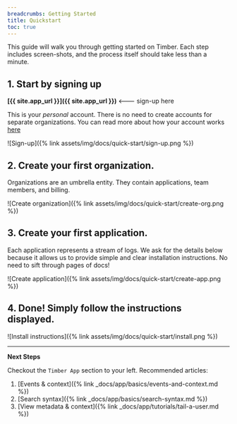 ```yaml
---
breadcrumbs: Getting Started
title: Quickstart
toc: true
---
```


This guide will walk you through getting started on Timber. Each step includes screen-shots, and
the process itself should take less than a minute.

## 1. Start by signing up

   **[{{ site.app_url }}]({{ site.app_url }})**  <--- sign-up here

   This is your _personal_ account. There is no need to create accounts for
   separate organizations. You can read more about how your account works [here]()

   ![Sign-up]({% link assets/img/docs/quick-start/sign-up.png %})


## 2. Create your first organization.

   Organizations are an umbrella entity. They contain applications, team members, and billing.

   ![Create organization]({% link assets/img/docs/quick-start/create-org.png %})


## 3. Create your first application.

   Each application represents a stream of logs. We ask for the details below because it allows
   us to provide simple and clear installation instructions. No need to sift through pages of docs!

   ![Create application]({% link assets/img/docs/quick-start/create-app.png %})


## 4. Done! Simply follow the instructions displayed.

   ![Install instructions]({% link assets/img/docs/quick-start/install.png %})


---

**Next Steps**

   Checkout the `Timber App` section to your left. Recommended articles:

   1. [Events & context]({% link _docs/app/basics/events-and-context.md %})
   2. [Search syntax]({% link _docs/app/basics/search-syntax.md %})
   3. [View metadata & context]({% link _docs/app/tutorials/tail-a-user.md %})
